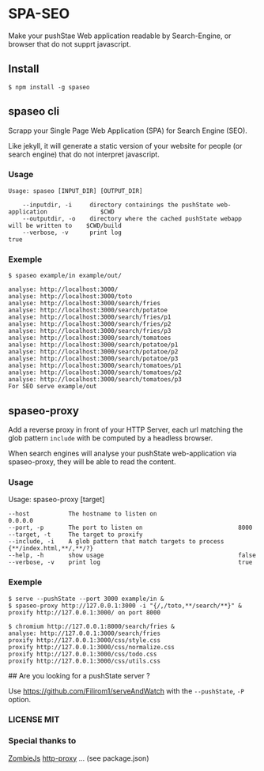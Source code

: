# SPA-SEO

Make your pushStae Web application readable by Search-Engine, or browser
that do not supprt javascript.

## Install

    $ npm install -g spaseo

## spaseo cli

Scrapp your Single Page Web Application (SPA) for Search Engine (SEO).

Like jekyll, it will generate a static version of your website for
people (or search engine) that do not interpret javascript.

### Usage

    Usage: spaseo [INPUT_DIR] [OUTPUT_DIR]

        --inputdir, -i     directory containings the pushState web-application               $CWD
        --outputdir, -o    directory where the cached pushState webapp will be written to    $CWD/build
        --verbose, -v      print log                                                         true


### Exemple

    $ spaseo example/in example/out/

    analyse: http://localhost:3000/
    analyse: http://localhost:3000/toto
    analyse: http://localhost:3000/search/fries
    analyse: http://localhost:3000/search/potatoe
    analyse: http://localhost:3000/search/fries/p1
    analyse: http://localhost:3000/search/fries/p2
    analyse: http://localhost:3000/search/fries/p3
    analyse: http://localhost:3000/search/tomatoes
    analyse: http://localhost:3000/search/potatoe/p1
    analyse: http://localhost:3000/search/potatoe/p2
    analyse: http://localhost:3000/search/potatoe/p3
    analyse: http://localhost:3000/search/tomatoes/p1
    analyse: http://localhost:3000/search/tomatoes/p2
    analyse: http://localhost:3000/search/tomatoes/p3
    For SEO serve example/out


## spaseo-proxy

Add a reverse proxy in front of your HTTP Server, each url matching the
glob pattern `include` with be computed by a headless browser.

When search engines will analyse your pushState web-application via
spaseo-proxy, they will be able to read the content.

### Usage

Usage: spaseo-proxy [target]

    --host           The hostname to listen on                       0.0.0.0
    --port, -p       The port to listen on                           8000
    --target, -t     The target to proxify
    --include, -i    A glob pattern that match targets to process    {**/index.html,**/,**/?}
    --help, -h       show usage                                      false
    --verbose, -v    print log                                       true


### Exemple

    $ serve --pushState --port 3000 example/in &
    $ spaseo-proxy http://127.0.0.1:3000 -i "{/,/toto,**/search/**}" &
    proxify http://127.0.0.1:3000/ on port 8000

    $ chromium http://127.0.0.1:8000/search/fries &
    analyse: http://127.0.0.1:3000/search/fries
    proxify http://127.0.0.1:3000/css/style.css
    proxify http://127.0.0.1:3000/css/normalize.css
    proxify http://127.0.0.1:3000/css/todo.css
    proxify http://127.0.0.1:3000/css/utils.css



## Are you looking for a pushState server ?

Use <https://github.com/Filirom1/serveAndWatch> with the `--pushState`, `-P` option.


### LICENSE MIT


### Special thanks to

[ZombieJs](https://github.com/assaf/zombie)
[http-proxy](https://github.com/nodejitsu/node-http-proxy)
... (see package.json)
